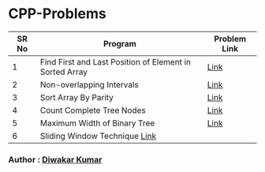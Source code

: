 # CPP-Problems

SR No   | Program | Problem Link  
--- | --- | ---
1 | Find First and Last Position of Element in Sorted Array | [Link](https://leetcode.com/problems/find-first-and-last-position-of-element-in-sorted-array/)
2 | Non-overlapping Intervals | [Link](https://leetcode.com/problems/non-overlapping-intervals/)
3 | Sort Array By Parity | [Link](https://leetcode.com/problems/sort-array-by-parity/)
4 | Count Complete Tree Nodes | [Link](https://leetcode.com/problems/count-complete-tree-nodes/)
5 | Maximum Width of Binary Tree | [Link](https://leetcode.com/problems/maximum-width-of-binary-tree/)
6|Sliding Window Technique [Link](https://practice.geeksforgeeks.org/problems/subarray-with-given-sum-1587115621/1?page=1&category[]=Arrays&category[]=sliding-window&sortBy=submissions)


### Author : [Diwakar Kumar](https://github.com/diwakar1593)